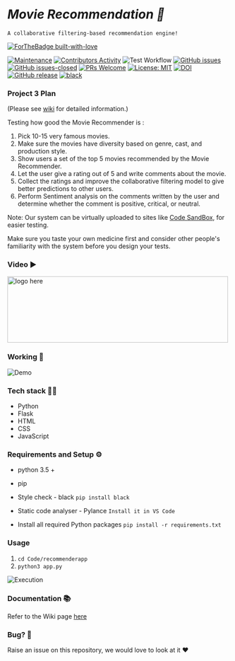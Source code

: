 # <i>Movie Recommendation 🎥 </i>

    A collaborative filtering-based recommendation engine!



[![ForTheBadge built-with-love](http://ForTheBadge.com/images/badges/built-with-love.svg)](https://github.com/AtharvaThorve)

[![Maintenance](https://img.shields.io/badge/Maintained%3F-yes-green.svg)](https://github.com/raghavnarula/MovieRecommender/graphs/commit-activity)
[![Contributors Activity](https://img.shields.io/github/commit-activity/m/raghavnarula/MovieRecommender)](https://github.com/raghavnarula/MovieRecommender/pulse)
![Test Workflow](https://github.com/raghavnarula/MovieRecommender/actions/workflows/test.yml/badge.svg)
[![GitHub issues](https://img.shields.io/github/issues/raghavnarula/MovieRecommender.svg)](https://github.com/raghavnarula/MovieRecommender/issues)
[![GitHub issues-closed](https://img.shields.io/github/issues-closed/raghavnarula/MovieRecommender.svg)](https://github.com/raghavnarula/MovieRecommender/issues?q=is%3Aissue+is%3Aclosed)
[![PRs Welcome](https://img.shields.io/badge/PRs-welcome-brightgreen.svg?style=flat-square)](http://makeapullrequest.com)
[![License: MIT](https://img.shields.io/badge/License-MIT-red.svg)](https://opensource.org/licenses/MIT)
[![DOI](https://zenodo.org/badge/DOI/10.5281/zenodo.8432874.svg)](https://doi.org/10.5281/zenodo.8432874)
[![GitHub release](https://img.shields.io/github/tag/raghavnarula/MovieRecommender.svg )](https://github.com/raghavnarula/MovieRecommender/tags)
[![black](https://img.shields.io/badge/StyleChecker-black-purple.svg)](https://pypi.org/project/black/)

### Project 3 Plan

(Please see [wiki](https://github.com/raghavnarula/MovieRecommender/wiki/Project-3-Plan) for detailed information.)

Testing how good the Movie Recommender is :

1. Pick 10-15 very famous movies.
2. Make sure the movies have diversity based on genre, cast, and production style.
3. Show users a set of the top 5 movies recommended by the Movie Recommender.
4. Let the user give a rating out of 5 and write comments about the movie.
5. Collect the ratings and improve the collaborative filtering model to give better predictions to other users.
6. Perform Sentiment analysis on the comments written by the user and determine whether the comment is positive, critical, or neutral.

Note: Our system can be virtually uploaded to sites like [Code SandBox](https://codesandbox.io/), for easier testing.

Make sure you taste your own medicine first and consider other people's familiarity with the system before you design your tests.

### Video ▶️

<a  href="https://youtu.be/OSjpryqI1RQ"><img height=150 width=500 alt="logo here" src="https://raw.githubusercontent.com/git-ankit/MovieRecommender/master/asset/group12.png"/></a>

### Working 📱

![Demo](https://raw.githubusercontent.com/git-ankit/MovieRecommender/master/asset/demo.gif)

### Tech stack 👨‍💻

- Python
- Flask
- HTML
- CSS
- JavaScript

### Requirements and Setup ⚙️

- python 3.5 +
- pip
- Style check - black
  `pip install black`
- Static code analyser - Pylance
  `Install it in VS Code`

- Install all required Python packages
  `pip install -r requirements.txt `

### Usage

1. `cd Code/recommenderapp`
2. `python3 app.py`

![Execution](https://raw.githubusercontent.com/git-ankit/MovieRecommender/master/asset/execution.gif)

### Documentation 📚

Refer to the Wiki page [here](https://github.com/git-ankit/MovieRecommender/wiki/Documentation)

### Bug? 🐛

Raise an issue on this repository, we would love to look at it ❤️
